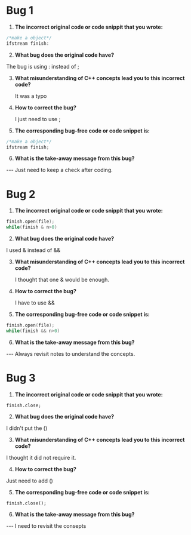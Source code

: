 # Bug 1

1. **The incorrect original code or code snippit that you wrote:**

``` cpp
/*make a object*/
ifstream finish:

```

2. **What bug does the original code have?**

  The bug is using : instead of ;

3. **What misunderstanding of C++ concepts lead you to this incorrect code?**

    It was a typo

4. **How to correct the bug?**

    I just need to use ;

5. **The corresponding bug-free code or code snippet is:**

```cpp
/*make a object*/
ifstream finish;
```

6. **What is the take-away message from this bug?**

--- Just need to keep a check after coding.

# Bug 2

1. **The incorrect original code or code snippit that you wrote:**

```cpp
finish.open(file);
while(finish & n>0)
```

2. **What bug does the original code have?**

  I used & instead of &&

3. **What misunderstanding of C++ concepts lead you to this incorrect code?**

    I thought that one & would be enough.

4. **How to correct the bug?**

    I have to use &&

5. **The corresponding bug-free code or code snippet is:**

```cpp
finish.open(file);
while(finish && n>0)
```

6. **What is the take-away message from this bug?**

--- Always revisit notes to understand the concepts.

# Bug 3

1. **The incorrect original code or code snippit that you wrote:**

```
finish.close;
```

2. **What bug does the original code have?**

  I didn't put the ()

3. **What misunderstanding of C++ concepts lead you to this incorrect code?**

  I thought it did not require it.

4. **How to correct the bug?**

  Just need to add ()

5. **The corresponding bug-free code or code snippet is:**

```
finish.close();
```

6. **What is the take-away message from this bug?**

--- I need to revisit the consepts 
